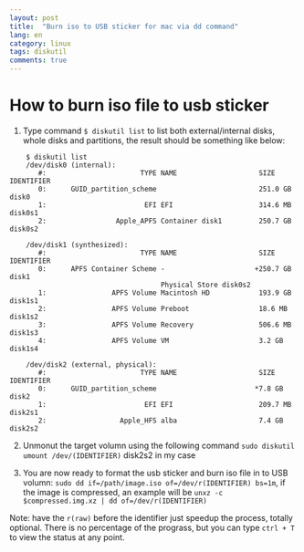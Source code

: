 ```yaml
---
layout: post
title:  "Burn iso to USB sticker for mac via dd command"
lang: en
category: linux
tags: diskutil
comments: true
---
```


# How to burn iso file to usb sticker
1. Type command `$ diskutil list` to list both external/internal disks, whole disks and partitions, the result should be something like below:
```
    $ diskutil list
    /dev/disk0 (internal):
       #:                       TYPE NAME                    SIZE       IDENTIFIER
       0:      GUID_partition_scheme                         251.0 GB   disk0
       1:                        EFI EFI                     314.6 MB   disk0s1
       2:                 Apple_APFS Container disk1         250.7 GB   disk0s2

    /dev/disk1 (synthesized):
       #:                       TYPE NAME                    SIZE       IDENTIFIER
       0:      APFS Container Scheme -                      +250.7 GB   disk1
                                     Physical Store disk0s2
       1:                APFS Volume Macintosh HD            193.9 GB   disk1s1
       2:                APFS Volume Preboot                 18.6 MB    disk1s2
       3:                APFS Volume Recovery                506.6 MB   disk1s3
       4:                APFS Volume VM                      3.2 GB     disk1s4

    /dev/disk2 (external, physical):
       #:                       TYPE NAME                    SIZE       IDENTIFIER
       0:      GUID_partition_scheme                        *7.8 GB     disk2
       1:                        EFI EFI                     209.7 MB   disk2s1
       2:                  Apple_HFS alba                    7.4 GB     disk2s2
```
2. Unmonut the target volumn using the following command
`sudo diskutil umount /dev/(IDENTIFIER)` disk2s2 in my case

3. You are now ready to format the usb sticker and burn iso file in to USB volumn:
`sudo dd if=/path/image.iso of=/dev/r(IDENTIFIER) bs=1m`, if the image is compressed, an example will be `unxz -c $compressed.img.xz | dd of=/dev/r(IDENTIFIER)`

Note: have the `r(raw)` before the identifier just speedup the process, totally optional.
There is no percentage of the prograss, but you can type `ctrl + T` to view the status at any point.
